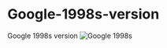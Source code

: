 # Google-1998s-version
Google 1998s version
![Google 1998s](https://user-images.githubusercontent.com/95231975/155388889-f9a73da9-c3b8-4084-9316-2f29993e65d7.PNG)
